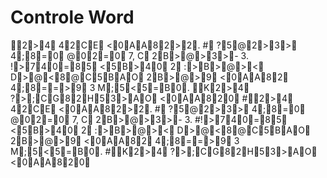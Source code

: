 ﻿# Controle Word

2>4  42CE  <0AA82>2.   #  ?5@2>3>  4;8=0  @02=0  7 ,   C  2B>@>3>-   3 .  
 !>740=85  <5B>40  2  :>B>@><  D>@<8@C5BAO  2B>@>9  <0AA82  4;8==>9  3   M;5<5=B0.  
 K2>4  ?>;CG82H53>AO  <0AA820 
 # 2>4  42CE  <0AA82>2.   #  ?5@2>3>  4;8=0  @02=0  7 ,   C  2B>@>3>-   3 .  
 # !>740=85  <5B>40  2  :>B>@><  D>@<8@C5BAO  2B>@>9  <0AA82  4;8==>9  3   M;5<5=B0.  
 # K2>4  ?>;CG82H53>AO  <0AA820 
 